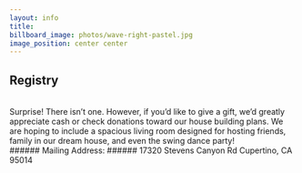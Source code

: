 ```yaml
---
layout: info
title: 
billboard_image: photos/wave-right-pastel.jpg
image_position: center center
---
```


## Registry
<br>
Surprise! There isn’t one.  
However, if you’d like to give a gift, we’d greatly appreciate cash or check donations toward our house building plans. We are hoping to include a spacious living room designed for hosting friends, family in our dream house, and even the swing dance party!  
<br>
###### Mailing Address: ######
17320 Stevens Canyon Rd  
Cupertino, CA  
95014
